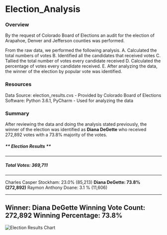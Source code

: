 # Election_Analysis

### **Overview** ### 
By the request of Colorado Board of Elections an audit for the election of Arapahoe, Denver and Jefferson counties was performed. 

From the raw data, we performed the following analysis. 
  A. Calculated the total numbers of votes
  B. Identified all the candidates that received votes
  C. Tallied the total number of votes every candidate received
  D. Calculated the percentage of votes every candidate received. 
  E. After analyzing the data, the winner of the election by popular vote was identified. 
  
  ### **Resources** ### 
Data Source: election_results.cvs - Provided by Colorado Board of Elections
Software: Python 3.6.1, PyCharm - Used for analyzing the data

### **Summary** ### 
After reviewing the data and doing the analysis stated previously, the winner of the election was identified as **Diana DeGette** who received 272,892 votes with a 73.8% majority of the votes.


##### ** Election Results ** ##### 
-------------------------

#####  Total Votes: 369,711 ##### 

-------------------------

Charles Casper Stockham: 23.0% (85,213)
**Diana DeGette: 73.8% (272,892)**
Raymon Anthony Doane: 3.1 % (11,606)

-------------------------
Winner: Diana DeGette
Winning Vote Count: 272,892
Winning Percentage: 73.8%
-------------------------

![Election Results Chart](https://user-images.githubusercontent.com/85839235/125213906-67cc4c00-e282-11eb-91b6-6453868d2f37.png)
